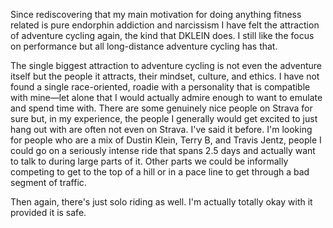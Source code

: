 Since rediscovering that my main motivation for doing anything fitness related is pure endorphin addiction and narcissism I have felt the attraction of adventure cycling again, the kind that DKLEIN does. I still like the focus on performance but all long-distance adventure cycling has that.

The single biggest attraction to adventure cycling is not even the adventure itself but the people it attracts, their mindset, culture, and ethics. I have not found a single race-oriented, roadie with a personality that is compatible with mine—let alone that I would actually admire enough to want to emulate and spend time with. There are some genuinely nice people on Strava for sure but, in my experience, the people I generally would get excited to just hang out with are often not even on Strava. I've said it before. I'm looking for people who are a mix of Dustin Klein, Terry B, and Travis Jentz, people I could go on a seriously intense ride that spans 2.5 days and actually want to talk to during large parts of it. Other parts we could be informally competing to get to the top of a hill or in a pace line to get through a bad segment of traffic.

Then again, there's just solo riding as well. I'm actually totally okay with it provided it is safe.